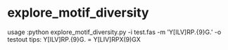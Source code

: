 # explore_motif_diversity
usage :python explore_motif_diversity.py -i test.fas -m 'Y[ILV]RP.{9}G.' -o testout
tips: Y[ILV]RP.{9}G. = Y[LIV]RPX(9)GX
      

